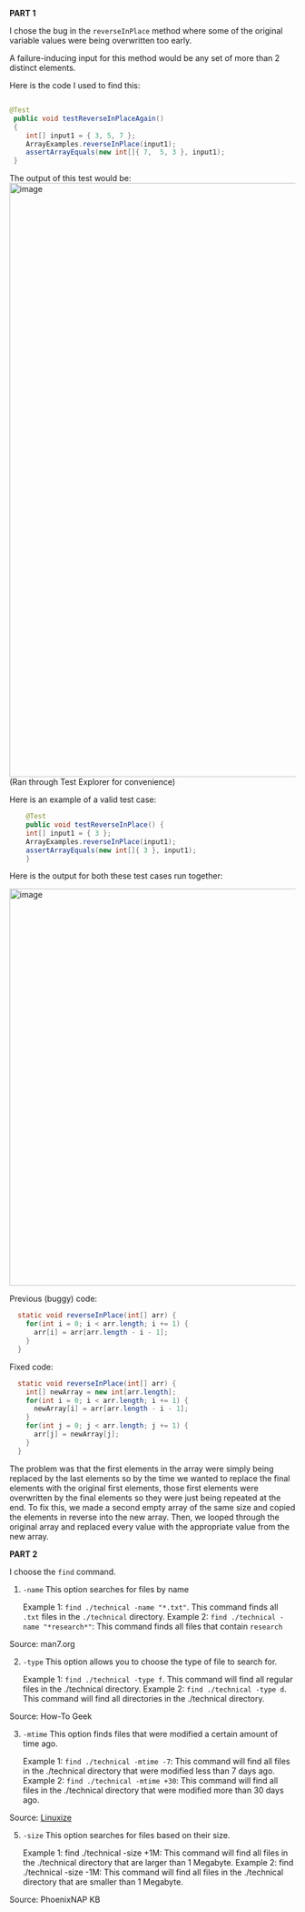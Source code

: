 **PART 1**

I chose the bug in the `reverseInPlace` method where some of the original variable values were being overwritten too early.

A failure-inducing input for this method would be any set of more than 2 distinct elements.

Here is the code I used to find this:

``` java

@Test
 public void testReverseInPlaceAgain()
 {
   	int[] input1 = { 3, 5, 7 };
   	ArrayExamples.reverseInPlace(input1);
   	assertArrayEquals(new int[]{ 7,  5, 3 }, input1);
 }

```

The output of this test would be:
<img width="1044" alt="image" src="https://github.com/UKCSE15L/cse15l-lab-reports/assets/147003715/d28d5393-a5a0-4ed1-b40c-66ac29b7927a">
(Ran through Test Explorer for convenience)

Here is an example of a valid test case:
``` java
	@Test 
	public void testReverseInPlace() {
    int[] input1 = { 3 };
    ArrayExamples.reverseInPlace(input1);
    assertArrayEquals(new int[]{ 3 }, input1);
	}
```

Here is the output for both these test cases run together:

<img width="698" alt="image" src="https://github.com/UKCSE15L/cse15l-lab-reports/assets/147003715/338fca85-ccd8-45f8-83a2-bfb759894ea1">



Previous (buggy) code: 
``` java
  static void reverseInPlace(int[] arr) {
    for(int i = 0; i < arr.length; i += 1) {
      arr[i] = arr[arr.length - i - 1];
    }
  }
  ```

Fixed code:
``` java
  static void reverseInPlace(int[] arr) {
    int[] newArray = new int[arr.length];
    for(int i = 0; i < arr.length; i += 1) {
      newArray[i] = arr[arr.length - i - 1];
    }
    for(int j = 0; j < arr.length; j += 1) {
      arr[j] = newArray[j];
    }
  }
```

The problem was that the first elements in the array were simply being replaced by the last elements so by the time we wanted to replace the final elements with the original first elements, those first elements were overwritten by the final elements so they were just being repeated at the end. To fix this, we made a second empty array of the same size and copied the elements in reverse into the new array. Then, we looped through the original array and replaced every value with the appropriate value from the new array.



**PART 2**

I choose the `find` command.

1. `-name` This option searches for files by name
   
	Example 1: `find ./technical -name "*.txt"`.  This command finds all `.txt` files in the `./technical` directory.
	Example 2: `find ./technical -name "*research*"`: This command finds all files that contain `research`

Source: man7.org

2. `-type` This option allows you to choose the type of file to search for.
   
	Example 1: `find ./technical -type f`. This command will find all regular files in the ./technical directory.
	Example 2: `find ./technical -type d`. This command will find all directories in the ./technical directory.

Source: How-To Geek

3. `-mtime` This option finds files that were modified a certain amount of time ago.
   
	Example 1: `find ./technical -mtime -7`: This command will find all files in the ./technical directory that were modified less than 7 days ago.
	Example 2: `find ./technical -mtime +30`: This command will find all files in the ./technical directory that were modified more than 30 days ago.

Source: [Linuxize](https://linuxize.com/post/how-to-find-files-in-linux-using-the-command-line/)

5. `-size` This option searches for files based on their size.
   
	Example 1: find ./technical -size +1M: This command will find all files in the ./technical directory that are larger than 1 Megabyte.
	Example 2: find ./technical -size -1M: This command will find all files in the ./technical directory that are smaller than 1 Megabyte.

Source: PhoenixNAP KB
